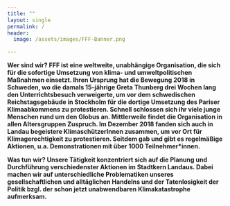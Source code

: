 ```yaml
---
title: ""
layout: single
permalink: /
header:
  image: /assets/images/FFF-Banner.png

---
```


<b>Wer sind wir?<b>
FFF ist eine weltweite, unabhängige Organisation, die sich für die sofortige Umsetzung von klima- und umweltpolitischen Maßnahmen einsetzt. Ihren Ursprung hat die Bewegung 2018 in Schweden, wo die damals 15-jährige Greta Thunberg drei Wochen lang den Unterrichtsbesuch verweigerte, um vor dem schwedischen Reichstagsgebäude in Stockholm für die dortige Umsetzung des Pariser Klimaabkommens zu protestieren. Schnell schlossen sich ihr viele junge Menschen rund um den Globus an. Mittlerweile findet die Organisation in allen Altersgruppen Zuspruch. 
Im Dezember 2018 fanden sich auch in Landau begeistere KlimaschützerInnen zusammen, um vor Ort für Klimagerechtigkeit zu protestieren. Seitdem gab und gibt es regelmäßige Aktionen, u.a. Demonstrationen mit über 1000 Teilnehmer*innen.

<b>Was tun wir?<b>
Unsere Tätigkeit konzentriert sich auf die Planung und Durchführung verschiedenster Aktionen im Stadtkern Landaus. Dabei machen wir auf unterschiedliche Problematiken unseres gesellschaftlichen und alltäglichen Handelns und der Tatenlosigkeit der Politik bzgl. der schon jetzt unabwendbaren Klimakatastrophe aufmerksam.
